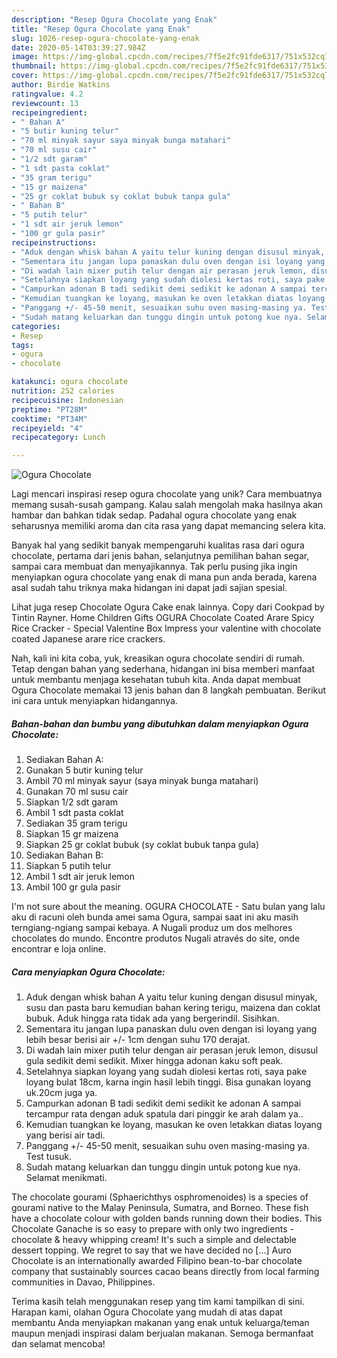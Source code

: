 ```yaml
---
description: "Resep Ogura Chocolate yang Enak"
title: "Resep Ogura Chocolate yang Enak"
slug: 1026-resep-ogura-chocolate-yang-enak
date: 2020-05-14T03:39:27.984Z
image: https://img-global.cpcdn.com/recipes/7f5e2fc91fde6317/751x532cq70/ogura-chocolate-foto-resep-utama.jpg
thumbnail: https://img-global.cpcdn.com/recipes/7f5e2fc91fde6317/751x532cq70/ogura-chocolate-foto-resep-utama.jpg
cover: https://img-global.cpcdn.com/recipes/7f5e2fc91fde6317/751x532cq70/ogura-chocolate-foto-resep-utama.jpg
author: Birdie Watkins
ratingvalue: 4.2
reviewcount: 13
recipeingredient:
- " Bahan A"
- "5 butir kuning telur"
- "70 ml minyak sayur saya minyak bunga matahari"
- "70 ml susu cair"
- "1/2 sdt garam"
- "1 sdt pasta coklat"
- "35 gram terigu"
- "15 gr maizena"
- "25 gr coklat bubuk sy coklat bubuk tanpa gula"
- " Bahan B"
- "5 putih telur"
- "1 sdt air jeruk lemon"
- "100 gr gula pasir"
recipeinstructions:
- "Aduk dengan whisk bahan A yaitu telur kuning dengan disusul minyak, susu dan pasta baru kemudian bahan kering terigu, maizena dan coklat bubuk. Aduk hingga rata tidak ada yang bergerindil. Sisihkan."
- "Sementara itu jangan lupa panaskan dulu oven dengan isi loyang yang lebih besar berisi air +/- 1cm dengan suhu 170 derajat."
- "Di wadah lain mixer putih telur dengan air perasan jeruk lemon, disusul gula sedikit demi sedikit. Mixer hingga adonan kaku soft peak."
- "Setelahnya siapkan loyang yang sudah diolesi kertas roti, saya pake loyang bulat 18cm, karna ingin hasil lebih tinggi. Bisa gunakan loyang uk.20cm juga ya."
- "Campurkan adonan B tadi sedikit demi sedikit ke adonan A sampai tercampur rata dengan aduk spatula dari pinggir ke arah dalam ya.."
- "Kemudian tuangkan ke loyang, masukan ke oven letakkan diatas loyang yang berisi air tadi."
- "Panggang +/- 45-50 menit, sesuaikan suhu oven masing-masing ya. Test tusuk."
- "Sudah matang keluarkan dan tunggu dingin untuk potong kue nya. Selamat menikmati."
categories:
- Resep
tags:
- ogura
- chocolate

katakunci: ogura chocolate 
nutrition: 252 calories
recipecuisine: Indonesian
preptime: "PT28M"
cooktime: "PT34M"
recipeyield: "4"
recipecategory: Lunch

---
```



![Ogura Chocolate](https://img-global.cpcdn.com/recipes/7f5e2fc91fde6317/751x532cq70/ogura-chocolate-foto-resep-utama.jpg)

Lagi mencari inspirasi resep ogura chocolate yang unik? Cara membuatnya memang susah-susah gampang. Kalau salah mengolah maka hasilnya akan hambar dan bahkan tidak sedap. Padahal ogura chocolate yang enak seharusnya memiliki aroma dan cita rasa yang dapat memancing selera kita.

Banyak hal yang sedikit banyak mempengaruhi kualitas rasa dari ogura chocolate, pertama dari jenis bahan, selanjutnya pemilihan bahan segar, sampai cara membuat dan menyajikannya. Tak perlu pusing jika ingin menyiapkan ogura chocolate yang enak di mana pun anda berada, karena asal sudah tahu triknya maka hidangan ini dapat jadi sajian spesial.

Lihat juga resep Chocolate Ogura Cake enak lainnya. Copy dari Cookpad by Tintin Rayner. Home Children Gifts OGURA Chocolate Coated Arare Spicy Rice Cracker - Special Valentine Box Impress your valentine with chocolate coated Japanese arare rice crackers.


Nah, kali ini kita coba, yuk, kreasikan ogura chocolate sendiri di rumah. Tetap dengan bahan yang sederhana, hidangan ini bisa memberi manfaat untuk membantu menjaga kesehatan tubuh kita. Anda dapat membuat Ogura Chocolate memakai 13 jenis bahan dan 8 langkah pembuatan. Berikut ini cara untuk menyiapkan hidangannya.

<!--inarticleads1-->

##### Bahan-bahan dan bumbu yang dibutuhkan dalam menyiapkan Ogura Chocolate:

1. Sediakan  Bahan A:
1. Gunakan 5 butir kuning telur
1. Ambil 70 ml minyak sayur (saya minyak bunga matahari)
1. Gunakan 70 ml susu cair
1. Siapkan 1/2 sdt garam
1. Ambil 1 sdt pasta coklat
1. Sediakan 35 gram terigu
1. Siapkan 15 gr maizena
1. Siapkan 25 gr coklat bubuk (sy coklat bubuk tanpa gula)
1. Sediakan  Bahan B:
1. Siapkan 5 putih telur
1. Ambil 1 sdt air jeruk lemon
1. Ambil 100 gr gula pasir


I&#39;m not sure about the meaning. OGURA CHOCOLATE - Satu bulan yang lalu aku di racuni oleh bunda amei sama Ogura, sampai saat ini aku masih terngiang-ngiang sampai kebaya. A Nugali produz um dos melhores chocolates do mundo. Encontre produtos Nugali através do site, onde encontrar e loja online. 

<!--inarticleads2-->

##### Cara menyiapkan Ogura Chocolate:

1. Aduk dengan whisk bahan A yaitu telur kuning dengan disusul minyak, susu dan pasta baru kemudian bahan kering terigu, maizena dan coklat bubuk. Aduk hingga rata tidak ada yang bergerindil. Sisihkan.
1. Sementara itu jangan lupa panaskan dulu oven dengan isi loyang yang lebih besar berisi air +/- 1cm dengan suhu 170 derajat.
1. Di wadah lain mixer putih telur dengan air perasan jeruk lemon, disusul gula sedikit demi sedikit. Mixer hingga adonan kaku soft peak.
1. Setelahnya siapkan loyang yang sudah diolesi kertas roti, saya pake loyang bulat 18cm, karna ingin hasil lebih tinggi. Bisa gunakan loyang uk.20cm juga ya.
1. Campurkan adonan B tadi sedikit demi sedikit ke adonan A sampai tercampur rata dengan aduk spatula dari pinggir ke arah dalam ya..
1. Kemudian tuangkan ke loyang, masukan ke oven letakkan diatas loyang yang berisi air tadi.
1. Panggang +/- 45-50 menit, sesuaikan suhu oven masing-masing ya. Test tusuk.
1. Sudah matang keluarkan dan tunggu dingin untuk potong kue nya. Selamat menikmati.


The chocolate gourami (Sphaerichthys osphromenoides) is a species of gourami native to the Malay Peninsula, Sumatra, and Borneo. These fish have a chocolate colour with golden bands running down their bodies. This Chocolate Ganache is so easy to prepare with only two ingredients - chocolate &amp; heavy whipping cream! It&#39;s such a simple and delectable dessert topping. We regret to say that we have decided no […] Auro Chocolate is an internationally awarded Filipino bean-to-bar chocolate company that sustainably sources cacao beans directly from local farming communities in Davao, Philippines. 

Terima kasih telah menggunakan resep yang tim kami tampilkan di sini. Harapan kami, olahan Ogura Chocolate yang mudah di atas dapat membantu Anda menyiapkan makanan yang enak untuk keluarga/teman maupun menjadi inspirasi dalam berjualan makanan. Semoga bermanfaat dan selamat mencoba!
